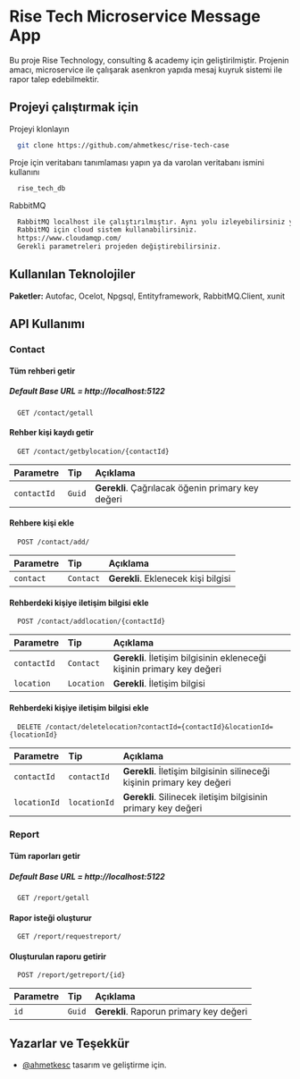 
# Rise Tech Microservice Message App


Bu proje Rise Technology, consulting & academy için geliştirilmiştir. Projenin amacı, microservice ile çalışarak asenkron yapıda mesaj kuyruk sistemi ile rapor talep edebilmektir.

## Projeyi çalıştırmak için

Projeyi klonlayın

```bash
  git clone https://github.com/ahmetkesc/rise-tech-case
```

Proje için veritabanı tanımlaması yapın ya da varolan veritabanı ismini kullanını

```bash
  rise_tech_db
```

RabbitMQ

```bash
  RabbitMQ localhost ile çalıştırılmıştır. Aynı yolu izleyebilirsiniz ya da 
  RabbitMQ için cloud sistem kullanabilirsiniz.
  https://www.cloudamqp.com/
  Gerekli parametreleri projeden değiştirebilirsiniz.
```
## Kullanılan Teknolojiler

**Paketler:** Autofac, Ocelot, Npgsql, Entityframework, RabbitMQ.Client, xunit


  
## API Kullanımı
### Contact
#### Tüm rehberi getir
##### Default Base URL = http://localhost:5122 
```http
  GET /contact/getall
```
#### Rehber kişi kaydı getir

```http
  GET /contact/getbylocation/{contactId}
```

| Parametre | Tip     | Açıklama                       |
| :-------- | :------- | :-------------------------------- |
| `contactId`      | `Guid` | **Gerekli**. Çağrılacak öğenin primary key değeri |

#### Rehbere kişi ekle

```http
  POST /contact/add/
```

| Parametre | Tip     | Açıklama                       |
| :-------- | :------- | :-------------------------------- |
| `contact`      | `Contact` | **Gerekli**. Eklenecek kişi bilgisi |

#### Rehberdeki kişiye iletişim bilgisi ekle

```http
  POST /contact/addlocation/{contactId}
```

| Parametre | Tip     | Açıklama                       |
| :-------- | :------- | :-------------------------------- |
| `contactId`      | `Contact` | **Gerekli**. İletişim bilgisinin ekleneceği kişinin primary key değeri |
| `location`      | `Location` | **Gerekli**. İletişim bilgisi |

#### Rehberdeki kişiye iletişim bilgisi ekle

```http
  DELETE /contact/deletelocation?contactId={contactId}&locationId={locationId}
```

| Parametre | Tip     | Açıklama                       |
| :-------- | :------- | :-------------------------------- |
| `contactId`      | `contactId` | **Gerekli**. İletişim bilgisinin silineceği kişinin primary key değeri |
| `locationId`      | `locationId` | **Gerekli**. Silinecek iletişim bilgisinin primary key değeri |


### Report
#### Tüm raporları getir
##### Default Base URL = http://localhost:5122 
```http
  GET /report/getall
```
#### Rapor isteği oluşturur

```http
  GET /report/requestreport/
```
#### Oluşturulan raporu getirir

```http
  POST /report/getreport/{id}
```
| Parametre | Tip     | Açıklama                       |
| :-------- | :------- | :-------------------------------- |
| `id`      | `Guid` | **Gerekli**. Raporun primary key değeri |

## Yazarlar ve Teşekkür

- [@ahmetkesc](https://github.com/ahmetkesc) tasarım ve geliştirme için.

  

